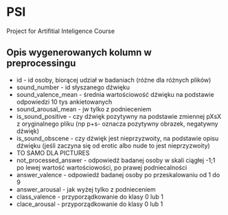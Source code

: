 # PSI
Project for Artifitial Inteligence Course

## Opis wygenerowanych kolumn w preprocessingu

* id - id osoby, biorącej udział w badaniach (różne dla różnych plików)
* sound_number - id słyszanego dźwięku
* sound_valence_mean - średnia wartościowość dźwięku na podstawie odpowiedzi 10 tys ankietowanych
* sound_arousal_mean - jw tylko z podnieceniem
* is_sound_positive - czy dźwięk pozytywny na podstawie zmiennej pXsX z oryginalnego pliku (np p+s- oznacza pozytywny obrazek, negatywny dźwięk)
* is_sound_obscene - czy dźwięk jest nieprzyzwoity, na podstawie opisu dźwięku (jeśli zaczyna się od erotic albo nude to jest nieprzyzwoity)
* TO SAMO DLA PICTURES
* not_processed_answer - odpowiedź badanej osoby w skali ciągłej -1;1 po lewej wartość wartościowości, po prawej podniecalności
* answer_valence - odpowiedź badanej osoby po przeskalowaniu od 1 do 9 
* answer_arousal - jak wyżej tylko z podnieceniem
* class_valence - przyporządkowanie do klasy 0 lub 1
* clace_arousal - przyporządkowanie do klasy 0 lub 1
